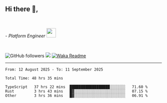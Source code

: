 <h2>Hi there  👋,</h2> </br>

<p><em>- Platform Engineer <img src="https://media.giphy.com/media/WUlplcMpOCEmTGBtBW/giphy.gif" width="30"> 
</em></p></br>


<!--[![Linkedin: prandogabriel](https://img.shields.io/badge/-prandogabriel-blue?style=flat-square&logo=Linkedin&logoColor=white&link=https://www.linkedin.com/in/prandogabriel/)](https://www.linkedin.com/in/prandogabriel)-->
![GitHub followers](https://img.shields.io/github/followers/prandogabriel?label=Follow&style=social)
![](https://komarev.com/ghpvc/?username=prandogabriel)
[![Waka Readme](https://github.com/prandogabriel/prandogabriel/actions/workflows/update-stats.yml.yml/badge.svg)](https://github.com/prandogabriel/prandogabriel/actions/workflows/update-stats.yml.yml)

---

<!--START_SECTION:waka-->

```golang
From: 12 August 2025 - To: 11 September 2025

Total Time: 48 hrs 35 mins

TypeScript   37 hrs 22 mins  ██████████████████░░░░░░░   71.60 %
Rust         3 hrs 43 mins   █▓░░░░░░░░░░░░░░░░░░░░░░░   07.15 %
Other        3 hrs 36 mins   █▓░░░░░░░░░░░░░░░░░░░░░░░   06.91 %
```

<!--END_SECTION:waka-->
